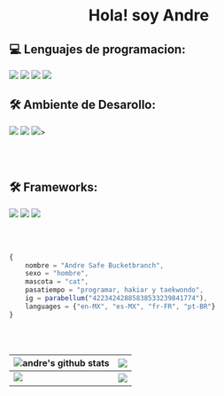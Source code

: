 <center><h1>Hola! soy <bold>Andre</bold></h1></center>

<h2><strong>💻 Lenguajes de programacion: </strong></h2>
<a href="https://nodejs.org/t"><img src="https://img.shields.io/badge/-JavaScript-BD9800?style=flat&logo=javascript&logoColor=white"/></a>
<a href="https://python.org/"><img src="https://img.shields.io/badge/-Python-048CFF?style=flat&logo=python&logoColor=white"/></a>
<a href="https://lua.org/"><img src="https://img.shields.io/badge/-Lua-0072FF?style=flat&logo=lua"/></a>
<a href="vue.com"><img src="https://img.shields.io/badge/-Vue_(Learning)-4FC08D?style=flat&logo=vuedotjs&logoColor=white"/></a>

<h2><strong>🛠️ Ambiente de Desarollo: </strong></h2>
<a href="https://www.microsoft.com/ko-kr/software-download/windows11"><img src="https://img.shields.io/badge/-Windows-042571?style=flat&logo=windows"/></a>
<a href="https://www.debian.org/"><img src="https://img.shields.io/badge/-Linux (Debian)-D70651?style=flat&logo=debian"/></a>
<a href="https://code.visualstudio.com/"><img src="https://img.shields.io/badge/-Visual Studio Code-213c60?style=flat&logo=visualstudiocode"/></a>>

<br><br>

<h2><strong>🛠️ Frameworks: </strong></h2>
<a href="https://nodejs.org/"><img src="https://img.shields.io/badge/-Bun-4a7558?style=flat&logo=bun&logoColor=white"/></a>
<a href="https://tailwindcss.com/"><img src="https://img.shields.io/badge/-TailwindCSS-06B6D4?style=flat&logoColor=white&logo=tailwindcss"/></a>
<a href="https://nuxt.com/"><img src="https://img.shields.io/badge/-Nuxt-00DC82?style=flat&logo=bun&logoColor=white"/></a>

<br><br>

```js
{
    nombre = "Andre Safe Bucketbranch",
    sexo = "hombre",
    mascota = "cat",
    pasatiempo = "programar, hakiar y taekwondo",
    ig = parabellum("42234242885838533239841774"),
    languages = {"en-MX", "es-MX", "fr-FR", "pt-BR"}
}

```
<br><br>

| <img align="center" src="https://github-readme-stats.vercel.app/api?username=bucketbranc&show_icons=true&include_all_commits=true&count_private=true&hide_border=true&theme=radical" alt="andre's github stats" /></a> | <img align="center" src="https://github-readme-stats.vercel.app/api/top-langs/?username=bucketbranc&hide_border=true&theme=transparent" /></a> |
| ------------- | ------------- |
<img src="https://github-profile-trophy.vercel.app/?username=MirayXS&column=7&theme=transparent"> | <img align="center" src="https://discord.c99.nl/widget/theme-3/892860271675211819.png" />
<!--

<img src="https://github-profile-trophy.vercel.app/?username=soyandrey&column=8&theme=transparent"> 
<hr>

<img align="center" src="https://discord.c99.nl/widget/theme-3/892860271675211819.png" />

-->
